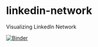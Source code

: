 # linkedin-network
Visualizing LinkedIn Network

[![Binder](https://mybinder.org/badge_logo.svg)](https://mybinder.org/v2/gh/kristianbonnici/linkedin-network/main?filepath=LinkedIn_Network.ipynb)
